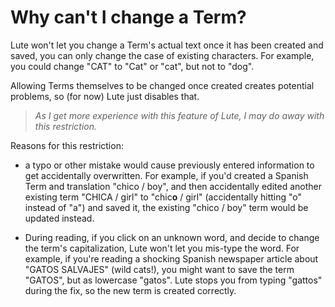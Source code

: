 # Why can't I change a Term?

Lute won't let you change a Term's actual text once it has been created and saved, you can only change the case of existing characters.  For example, you could change "CAT" to "Cat" or "cat", but not to "dog".

Allowing Terms themselves to be changed once created creates potential problems, so (for now) Lute just disables that.

> _As I get more experience with this feature of Lute, I may do away with this restriction._

Reasons for this restriction:

* a typo or other mistake would cause previously entered information to get accidentally overwritten.  For example, if you'd created a Spanish Term and translation "chico / boy", and then accidentally edited another existing term "CHICA / girl" to "chic**o** / girl" (accidentally hitting "o" instead of "a") and saved it, the existing "chico / boy" term would be updated instead.

* During reading, if you click on an unknown word, and decide to change the term's capitalization, Lute won't let you mis-type the word.  For example, if you're reading a shocking Spanish newspaper article about "GATOS SALVAJES" (wild cats!), you might want to save the term "GATOS", but as lowercase "gatos".  Lute stops you from typing "gattos" during the fix, so the new term is created correctly.